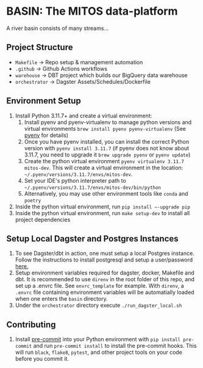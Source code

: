 # BASIN: The MITOS data-platform

A river basin consists of many streams...

## Project Structure

- `Makefile` -> Repo setup & management automation
- `.github` -> Github Actions workflows
- `warehouse` -> DBT project which builds our BigQuery data warehouse
- `orchestrator` -> Dagster Assets/Schedules/Dockerfile

## Environment Setup

1. Install Python 3.11.7+ and create a virtual environment:
   1. Install pyenv and pyenv-virtualenv to manage python versions and virtual environments `brew install pyenv pyenv-virtualenv` (See [pyenv](https://github.com/pyenv/pyenv) for details)
   2. Once you have pyenv installed, you can install the correct Python version with `pyenv install 3.11.7` (if pyenv does not know about 3.11.7, you need to upgrade it `brew upgrade pyenv` or `pyenv update`)
   3. Create the python virtual environment `pyenv virtualenv 3.11.7 mitos-dev`. This will create a virtual environment in the location: `~/.pyenv/versions/3.11.7/envs/mitos-dev`.
   4. Set your IDE's python interpreter path to `~/.pyenv/versions/3.11.7/envs/mitos-dev/bin/python`
   5. Alternatively, you may use other environment tools like `conda` and `poetry`
2. Inside the python virtual environment, run `pip install —-upgrade pip`
3. Inside the python virtual environment, run `make setup-dev` to install all project dependencies

## Setup Local Dagster and Postgres Instances

1. To see Dagster/dbt in action, one must setup a local Postgres instance. Follow the instructions to install postgresql and setup a user/password [here.](https://www.sqlshack.com/setting-up-a-postgresql-database-on-mac/)
2. Setup environment variables required for dagster, docker, Makefile and dbt. It is recommended to use `direnv` in the root folder of this repo, and set up a .envrc file. See `envrc_template` for example. With `direnv`, a `.envrc` file containing environment variables will be automatially loaded when one enters the `basin` directory.
3. Under the `orchestrator` directory execute `./run_dagster_local.sh`

## Contributing

1. Install [pre-commit](https://pre-commit.com/) into your Python environment with `pip install pre-commit` and run `pre-commit install` to install the pre-commit hooks. This will run `black`, `flake8`, `pytest`, and other project tools on your code before you commit it.

